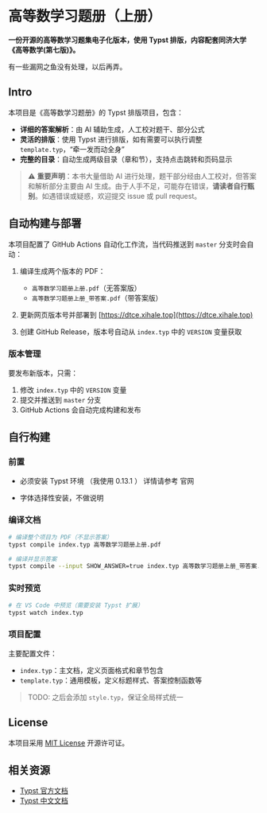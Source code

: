 # 高等数学习题册（上册）

**一份开源的高等数学习题集电子化版本，使用 Typst 排版，内容配套同济大学《高等数学(第七版)》。**

有一些漏网之鱼没有处理，以后再弄。

## Intro

本项目是《高等数学习题册》的 Typst 排版项目，包含：

- **详细的答案解析**：由 AI 辅助生成，人工校对题干、部分公式
- **灵活的排版**：使用 Typst 进行排版，如有需要可以执行调整 `template.typ`，“牵一发而动全身”
- **完整的目录**：自动生成两级目录（章和节），支持点击跳转和页码显示

> ⚠️ **重要声明**：本书大量借助 AI 进行处理，题干部分经由人工校对，但答案和解析部分主要由 AI 生成。由于人手不足，可能存在错误，**请读者自行甄别**。如遇错误或疑惑，欢迎提交 issue 或 pull request。


## 自动构建与部署

本项目配置了 GitHub Actions 自动化工作流，当代码推送到 `master` 分支时会自动：

1. 编译生成两个版本的 PDF：
   - `高等数学习题册上册.pdf`（无答案版）
   - `高等数学习题册上册_带答案.pdf`（带答案版）

2. 更新网页版本号并部署到 [https://dtce.xihale.top](https://dtce.xihale.top)

3. 创建 GitHub Release，版本号自动从 `index.typ` 中的 `VERSION` 变量获取

### 版本管理

要发布新版本，只需：
1. 修改 `index.typ` 中的 `VERSION` 变量
2. 提交并推送到 `master` 分支
3. GitHub Actions 会自动完成构建和发布

## 自行构建

### 前置

- 必须安装 Typst 环境 （我使用 0.13.1 ）
  详情请参考 官网

- 字体选择性安装，不做说明

### 编译文档

```bash
# 编译整个项目为 PDF（不显示答案）
typst compile index.typ 高等数学习题册上册.pdf

# 编译并显示答案
typst compile --input SHOW_ANSWER=true index.typ 高等数学习题册上册_带答案.pdf
```

### 实时预览

```bash
# 在 VS Code 中预览（需要安装 Typst 扩展）
typst watch index.typ
```

### 项目配置

主要配置文件：
- `index.typ`：主文档，定义页面格式和章节包含
- `template.typ`：通用模板，定义标题样式、答案控制函数等

>TODO: 之后会添加 `style.typ`，保证全局样式统一

## License

本项目采用 [MIT License](./LICENSE) 开源许可证。

## 相关资源

- [Typst 官方文档](https://typst.app/docs)
- [Typst 中文文档](https://typst-doc-cn.github.io/)

